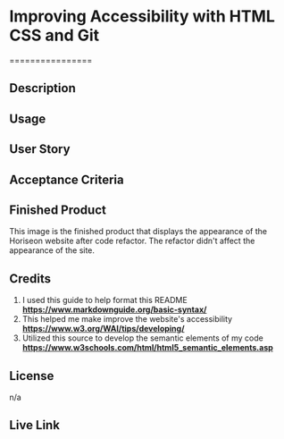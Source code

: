 # Improving Accessibility with HTML CSS and Git
================

## Description

## Usage

## User Story

## Acceptance Criteria

## Finished Product 

This image is the finished product that displays the appearance of the Horiseon website after code refactor. The refactor didn't affect the appearance of the site. 

## Credits

1. I used this guide to help format this README **<https://www.markdownguide.org/basic-syntax/>**
2. This helped me make improve the website's accessibility
**<https://www.w3.org/WAI/tips/developing/>**
3. Utilized this source to develop the semantic elements of my code 
**<https://www.w3schools.com/html/html5_semantic_elements.asp>**

## License

n/a

## Live Link